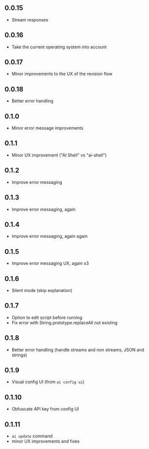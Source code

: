 ## 0.0.15

- Stream responses

## 0.0.16

- Take the current operating system into account

## 0.0.17

- Minor improvements to the UX of the revision flow

## 0.0.18

- Better error handling

## 0.1.0

- Minor error message improvements

## 0.1.1

- Minor UX improvement ("AI Shell" vs "ai-shell")

## 0.1.2

- Improve error messaging

## 0.1.3

- Improve error messaging, again

## 0.1.4

- Improve error messaging, again again

## 0.1.5

- Improve error messaging UX, again x3

## 0.1.6

- Silent mode (skip explanation)

## 0.1.7

- Option to edit script before running
- Fix error with String.prototype.replaceAll not existing

## 0.1.8

- Better error handling (handle streams and non streams, JSON and strings)

## 0.1.9

- Visual config UI (from `ai config ui`)

## 0.1.10

- Obfuscate API key from config UI

## 0.1.11

- `ai update` command
- minor UX improvements and fixes
